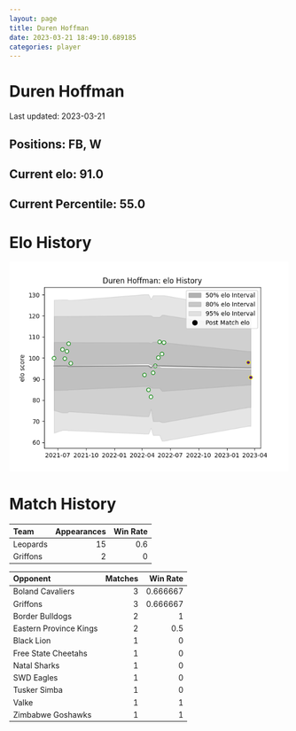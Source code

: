 ```yaml
---  
layout: page  
title: Duren Hoffman  
date: 2023-03-21 18:49:10.689185  
categories: player  
---
```

# Duren Hoffman


Last updated: 2023-03-21
## Positions: FB, W

## Current elo: 91.0

## Current Percentile: 55.0

# Elo History


![elo history](history_DurenHoffman.png)
# Match History


| Team     |   Appearances |   Win Rate |
|:---------|--------------:|-----------:|
| Leopards |            15 |        0.6 |
| Griffons |             2 |        0   |

| Opponent               |   Matches |   Win Rate |
|:-----------------------|----------:|-----------:|
| Boland Cavaliers       |         3 |   0.666667 |
| Griffons               |         3 |   0.666667 |
| Border Bulldogs        |         2 |   1        |
| Eastern Province Kings |         2 |   0.5      |
| Black Lion             |         1 |   0        |
| Free State Cheetahs    |         1 |   0        |
| Natal Sharks           |         1 |   0        |
| SWD Eagles             |         1 |   0        |
| Tusker Simba           |         1 |   0        |
| Valke                  |         1 |   1        |
| Zimbabwe Goshawks      |         1 |   1        |
